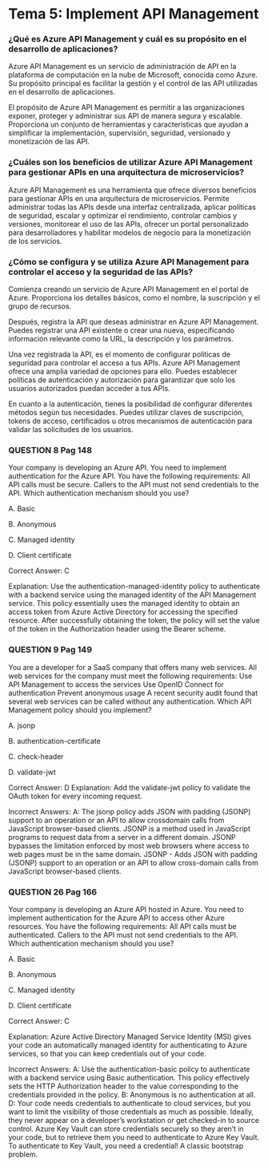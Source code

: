 # Tema 5:	Implement API Management

### ¿Qué es Azure API Management y cuál es su propósito en el desarrollo de aplicaciones?	
Azure API Management es un servicio de administración de API en la plataforma de computación en la nube de Microsoft, conocida como Azure.
Su propósito principal es facilitar la gestión y el control de las API utilizadas en el desarrollo de aplicaciones.

El propósito de Azure API Management es permitir a las organizaciones exponer, proteger y administrar sus API de manera segura y escalable. 
Proporciona un conjunto de herramientas y características que ayudan a simplificar la implementación, supervisión, seguridad, versionado y monetización de las API.

### ¿Cuáles son los beneficios de utilizar Azure API Management para gestionar APIs en una arquitectura de microservicios?	

Azure API Management es una herramienta que ofrece diversos beneficios para gestionar APIs en una arquitectura de microservicios. Permite administrar todas las APIs desde una interfaz centralizada, aplicar políticas de seguridad, escalar y optimizar el rendimiento, controlar cambios y versiones, monitorear el uso de las APIs, ofrecer un portal personalizado para desarrolladores y habilitar modelos de negocio para la monetización de los servicios. 

### ¿Cómo se configura y se utiliza Azure API Management para controlar el acceso y la seguridad de las APIs?	

Comienza creando un servicio de Azure API Management en el portal de Azure. Proporciona los detalles básicos, como el nombre, la suscripción y el grupo de recursos.

Después, registra la API que deseas administrar en Azure API Management. Puedes registrar una API existente o crear una nueva, especificando información relevante como la URL, la descripción y los parámetros.

Una vez registrada la API, es el momento de configurar políticas de seguridad para controlar el acceso a tus APIs. Azure API Management ofrece una amplia variedad de opciones para ello. Puedes establecer políticas de autenticación y autorización para garantizar que solo los usuarios autorizados puedan acceder a tus APIs.

En cuanto a la autenticación, tienes la posibilidad de configurar diferentes métodos según tus necesidades. Puedes utilizar claves de suscripción, tokens de acceso, certificados u otros mecanismos de autenticación para validar las solicitudes de los usuarios.

### QUESTION 8 Pag 148
Your company is developing an Azure API.
You need to implement authentication for the Azure API. You have the following requirements:
All API calls must be secure.
Callers to the API must not send credentials to the API.
Which authentication mechanism should you use?

A. Basic

B. Anonymous

C. Managed identity

D. Client certificate


Correct Answer: C

Explanation:
Use the authentication-managed-identity policy to authenticate with a backend service using the managed
identity of the API Management service. This policy essentially uses the managed identity to obtain an
access token from Azure Active Directory for accessing the specified resource. After successfully obtaining
the token, the policy will set the value of the token in the Authorization header using the Bearer scheme.

### QUESTION 9 Pag 149

You are a developer for a SaaS company that offers many web services.
All web services for the company must meet the following requirements:
Use API Management to access the services
Use OpenID Connect for authentication
Prevent anonymous usage
A recent security audit found that several web services can be called without any authentication.
Which API Management policy should you implement?

A. jsonp

B. authentication-certificate

C. check-header

D. validate-jwt


Correct Answer: D
Explanation:
Add the validate-jwt policy to validate the OAuth token for every incoming request.

Incorrect Answers:
A: The jsonp policy adds JSON with padding (JSONP) support to an operation or an API to allow crossdomain
calls from JavaScript browser-based clients. JSONP is a method used in JavaScript programs to
request data from a server in a different domain. JSONP bypasses the limitation enforced by most web
browsers where access to web pages must be in the same domain.
JSONP - Adds JSON with padding (JSONP) support to an operation or an API to allow cross-domain calls
from JavaScript browser-based clients.

### QUESTION 26 Pag 166

Your company is developing an Azure API hosted in Azure.
You need to implement authentication for the Azure API to access other Azure resources. You have the
following requirements:
All API calls must be authenticated.
Callers to the API must not send credentials to the API.
Which authentication mechanism should you use?

A. Basic

B. Anonymous

C. Managed identity

D. Client certificate


Correct Answer: C

Explanation:
Azure Active Directory Managed Service Identity (MSI) gives your code an automatically managed identity
for authenticating to Azure services, so that you can keep credentials out of your code.

Incorrect Answers:
A: Use the authentication-basic policy to authenticate with a backend service using Basic authentication.
This policy effectively sets the HTTP Authorization header to the value corresponding to the credentials
provided in the policy.
B: Anonymous is no authentication at all.
D: Your code needs credentials to authenticate to cloud services, but you want to limit the visibility of those
credentials as much as possible. Ideally, they never appear on a developer’s workstation or get checked-in
to source control. Azure Key Vault can store credentials securely so they aren’t in your code, but to retrieve
them you need to authenticate to Azure Key Vault. To authenticate to Key Vault, you need a credential! A
classic bootstrap problem.

